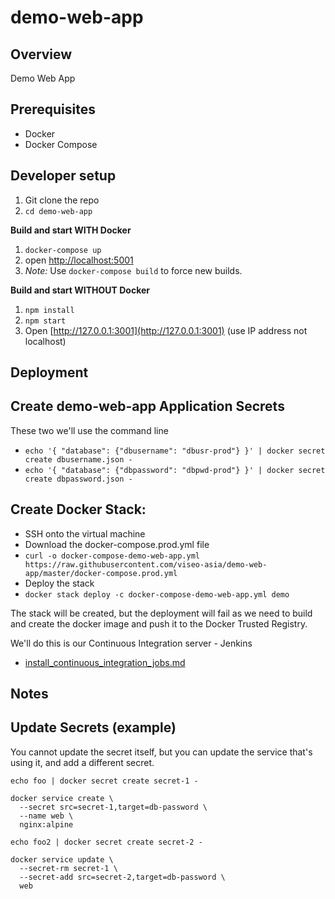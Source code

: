 # demo-web-app

## Overview

Demo Web App

## Prerequisites

- Docker
- Docker Compose

## Developer setup

1. Git clone the repo
2. `cd demo-web-app`

**Build and start WITH Docker**

1. `docker-compose up`
2. open [http://localhost:5001](http://localhost:5001)
3. *Note:* Use `docker-compose build` to force new builds.

**Build and start WITHOUT Docker**

1. `npm install`
2. `npm start`
3. Open [http://127.0.0.1:3001](http://127.0.0.1:3001) (use IP address not localhost)

## Deployment

## Create demo-web-app Application Secrets

These two we'll use the command line

<!-- - `echo "dbuser" | docker secret create database_username -` -->
<!-- - `echo "abc123xyz" | docker secret create database_password -` -->
- `echo '{ "database": {"dbusername": "dbusr-prod"} }' | docker secret create dbusername.json -`
- `echo '{ "database": {"dbpassword": "dbpwd-prod"} }' | docker secret create dbpassword.json -`

## Create Docker Stack:

- SSH onto the virtual machine
- Download the docker-compose.prod.yml file
- `curl -o docker-compose-demo-web-app.yml https://raw.githubusercontent.com/viseo-asia/demo-web-app/master/docker-compose.prod.yml`
- Deploy the stack
- `docker stack deploy -c docker-compose-demo-web-app.yml demo`

The stack will be created, but the deployment will fail as we need to build and create the docker image and push it to the Docker Trusted Registry.

We'll do this is our Continuous Integration server - Jenkins

- [install_continuous_integration_jobs.md](doc/install_continuous_integration_jobs.md)

## Notes

## Update Secrets (example)

You cannot update the secret itself, but you can update the service that's using it, and add a different secret.

```
echo foo | docker secret create secret-1 -

docker service create \
  --secret src=secret-1,target=db-password \
  --name web \
  nginx:alpine

echo foo2 | docker secret create secret-2 -

docker service update \
  --secret-rm secret-1 \
  --secret-add src=secret-2,target=db-password \
  web
```
